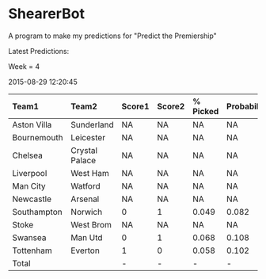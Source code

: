 # ShearerBot
A program to make my predictions for "Predict the Premiership"

Latest Predictions:

Week = 4

2015-08-29 12:20:45
<sub>


|Team1       |Team2          |Score1 |Score2 |% Picked |Probability |Expected |SD    |n    |
|:-----------|:--------------|:------|:------|:--------|:-----------|:--------|:-----|:----|
|Aston Villa |Sunderland     |NA     |NA     |NA       |NA          |NA       |NA    |NA   |
|Bournemouth |Leicester      |NA     |NA     |NA       |NA          |NA       |NA    |NA   |
|Chelsea     |Crystal Palace |NA     |NA     |NA       |NA          |NA       |NA    |NA   |
|Liverpool   |West Ham       |NA     |NA     |NA       |NA          |NA       |NA    |NA   |
|Man City    |Watford        |NA     |NA     |NA       |NA          |NA       |NA    |NA   |
|Newcastle   |Arsenal        |NA     |NA     |NA       |NA          |NA       |NA    |NA   |
|Southampton |Norwich        |0      |1      |0.049    |0.082       |1.084    |2.094 |4555 |
|Stoke       |West Brom      |NA     |NA     |NA       |NA          |NA       |NA    |NA   |
|Swansea     |Man Utd        |0      |1      |0.068    |0.108       |0.65     |0.937 |4557 |
|Tottenham   |Everton        |1      |0      |0.058    |0.102       |0.658    |0.914 |4596 |
|Total       |               |-      |-      |-        |-           |NA       |NA    |NA   |

</sub>